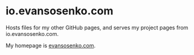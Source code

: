 # io.evansosenko.com

Hosts files for my other GitHub pages,
and serves my project pages from io.evansosenko.com.

My homepage is [evansosenko.com](https://evansosenko.com).
